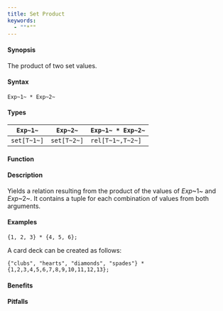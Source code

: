 ```yaml
---
title: Set Product
keywords:
  - ""*""
---
```


#### Synopsis

The product of two set values.

#### Syntax

`Exp~1~ * Exp~2~`

#### Types


| `Exp~1~`    |  `Exp~2~`    | `Exp~1~ * Exp~2~`  |
| --- | --- | --- |
| `set[T~1~]` |  `set[T~2~]` | `rel[T~1~,T~2~]`   |


#### Function

#### Description

Yields a relation resulting from the product of the values of _Exp_~1~ and _Exp_~2~. It contains a tuple for each combination of values from both arguments.

#### Examples

```rascal-shell
{1, 2, 3} * {4, 5, 6};
```
A card deck can be created as follows:
```rascal-shell
{"clubs", "hearts", "diamonds", "spades"} * {1,2,3,4,5,6,7,8,9,10,11,12,13};
```

#### Benefits

#### Pitfalls

